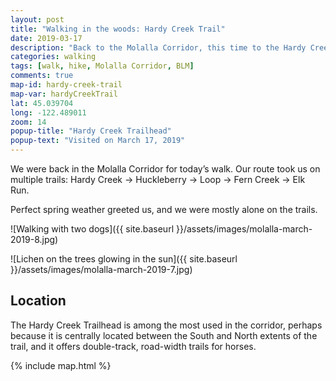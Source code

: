 ```yaml
---
layout: post
title: "Walking in the woods: Hardy Creek Trail"
date: 2019-03-17
description: "Back to the Molalla Corridor, this time to the Hardy Creek Trail."
categories: walking
tags: [walk, hike, Molalla Corridor, BLM]
comments: true
map-id: hardy-creek-trail
map-var: hardyCreekTrail
lat: 45.039704
long: -122.489011
zoom: 14
popup-title: "Hardy Creek Trailhead"
popup-text: "Visited on March 17, 2019"
---
```


We were back in the Molalla Corridor for today’s walk. Our route took us on multiple trails: Hardy Creek → Huckleberry → Loop → Fern Creek → Elk Run.

Perfect spring weather greeted us, and we were mostly alone on the trails.

![Walking with two dogs]({{ site.baseurl }}/assets/images/molalla-march-2019-8.jpg)

![Lichen on the trees glowing in the sun]({{ site.baseurl }}/assets/images/molalla-march-2019-7.jpg)


## Location
The Hardy Creek Trailhead is among the most used in the corridor, perhaps because it is centrally located between the South and North extents of the trail, and it offers double-track, road-width trails for horses.

{% include map.html %}
